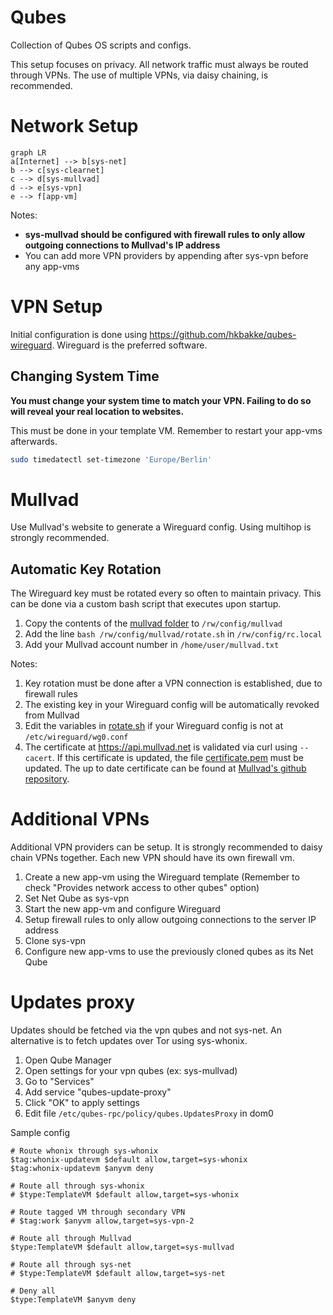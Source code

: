 # Qubes
Collection of Qubes OS scripts and configs. 

This setup focuses on privacy. All network traffic must always be routed through VPNs. The use of multiple VPNs, via daisy chaining, is recommended.

# Network Setup
```mermaid
graph LR
a[Internet] --> b[sys-net]
b --> c[sys-clearnet]
c --> d[sys-mullvad]
d --> e[sys-vpn]
e --> f[app-vm]
```

Notes:
- **sys-mullvad should be configured with firewall rules to only allow outgoing connections to Mullvad's IP address**
- You can add more VPN providers by appending after sys-vpn before any app-vms


# VPN Setup
Initial configuration is done using https://github.com/hkbakke/qubes-wireguard. Wireguard is the preferred software. 

## Changing System Time
**You must change your system time to match your VPN. Failing to do so will reveal your real location to websites.**

This must be done in your template VM. Remember to restart your app-vms afterwards.
```sh
sudo timedatectl set-timezone 'Europe/Berlin'
 ```

# Mullvad
Use Mullvad's website to generate a Wireguard config. Using multihop is strongly recommended.

## Automatic Key Rotation

The Wireguard key must be rotated every so often to maintain privacy. This can be done via a custom bash script that executes upon startup.

1. Copy the contents of the [mullvad folder](./mullvad) to `/rw/config/mullvad`
2. Add the line `bash /rw/config/mullvad/rotate.sh` in `/rw/config/rc.local`
3. Add your Mullvad account number in `/home/user/mullvad.txt`

Notes:
1. Key rotation must be done after a VPN connection is established, due to firewall rules
2. The existing key in your Wireguard config will be automatically revoked from Mullvad 
3. Edit the variables in [rotate.sh](./mullvad/rotate.sh) if your Wireguard config is not at `/etc/wireguard/wg0.conf`
4. The certificate at https://api.mullvad.net is validated via curl using `--cacert`. If this certificate is updated, the file [certificate.pem](./mullvad/certificate.pem) must be updated. The up to date certificate can be found at [Mullvad's github repository](https://github.com/mullvad/mullvadvpn-app/blob/master/mullvad-api/le_root_cert.pem).

# Additional VPNs
Additional VPN providers can be setup. It is strongly recommended to daisy chain VPNs together. Each new VPN should have its own firewall vm. 

1. Create a new app-vm using the Wireguard template (Remember to check "Provides network access to other qubes" option)
2. Set Net Qube as sys-vpn
3. Start the new app-vm and configure Wireguard
4. Setup firewall rules to only allow outgoing connections to the server IP address
5. Clone sys-vpn
6. Configure new app-vms to use the previously cloned qubes as its Net Qube

# Updates proxy
Updates should be fetched via the vpn qubes and not sys-net. An alternative is to fetch updates over Tor using sys-whonix.

1. Open Qube Manager
2. Open settings for your vpn qubes (ex: sys-mullvad)
3. Go to "Services"
4. Add service "qubes-update-proxy"
5. Click "OK" to apply settings
6. Edit file `/etc/qubes-rpc/policy/qubes.UpdatesProxy` in dom0

Sample config
```
# Route whonix through sys-whonix
$tag:whonix-updatevm $default allow,target=sys-whonix
$tag:whonix-updatevm $anyvm deny

# Route all through sys-whonix
# $type:TemplateVM $default allow,target=sys-whonix

# Route tagged VM through secondary VPN
# $tag:work $anyvm allow,target=sys-vpn-2

# Route all through Mullvad
$type:TemplateVM $default allow,target=sys-mullvad

# Route all through sys-net
# $type:TemplateVM $default allow,target=sys-net

# Deny all
$type:TemplateVM $anyvm deny
```